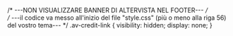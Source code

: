 /* ---NON VISUALIZZARE BANNER DI ALTERVISTA NEL FOOTER--- */  
/* ---il codice va messo all'inizio del file "style.css" (più o meno alla riga 56) del vostro tema--- */
.av-credit-link {
    visibility: hidden;
    display: none;
}
